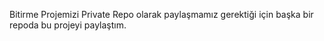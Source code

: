 Bitirme Projemizi Private Repo olarak paylaşmamız gerektiği için başka bir repoda bu projeyi paylaştım.